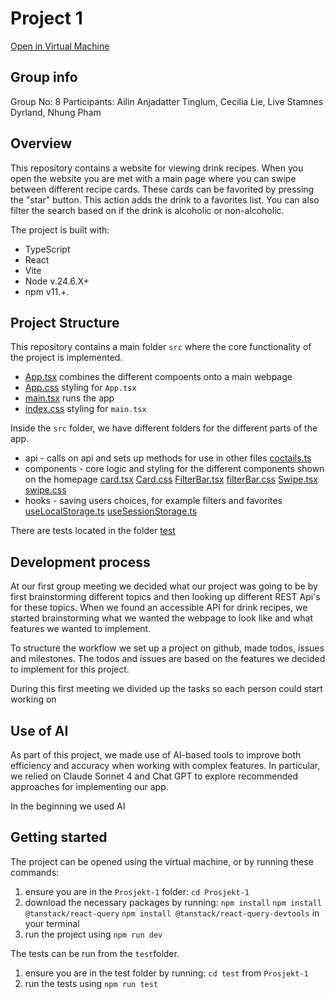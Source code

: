 # Project 1

[Open in Virtual Machine](http://129.241.104.125/project1/)

## Group info

Group No: 8
Participants: Ailin Anjadatter Tinglum, Cecilia Lie, Live Stamnes Dyrland, Nhung Pham

## Overview

This repository contains a website for viewing drink recipes.
When you open the website you are met with a main page where you can swipe between different recipe cards. These cards can be favorited by pressing the "star" button. This action adds the drink to a favorites list. You can also filter the search based on if the drink is alcoholic or non-alcoholic.

The project is built with:

* TypeScript
* React
* Vite
* Node v.24.6.X+
* npm v11.+.

## Project Structure

This repository contains a main folder `src` where the core functionality of the project is implemented. 

* [App.tsx](src/App.tsx) combines the different compoents onto a main webpage
* [App.css](src/App.css) styling for `App.tsx`
* [main.tsx](src/main.tsx) runs the app
* [index.css](src/index.css) styling for `main.tsx`

Inside the  `src` folder, we have different folders for the different parts of the app.

* api - calls on api and sets up methods for use in other files
  [coctails.ts](src/api/cocktails.ts)
* components - core logic and styling for the different components shown on the homepage
  [card.tsx](src/components/card.tsx)
  [Card.css](src/components/Card.css)
  [FilterBar.tsx](src/components/FilterBar.tsx)
  [filterBar.css](src/components/filterBar.css)
  [Swipe.tsx](src/components/Swipe.tsx)
  [swipe.css](src/components/swipe.css)
* hooks - saving users choices, for example filters and favorites
  [useLocalStorage.ts](src/hooks/useLocalStorage.ts)
  [useSessionStorage.ts](src/hooks/useSessionStorage.ts)

There are tests located in the folder [test](src/test)
  
## Development process

At our first group meeting we decided what our project was going to be by first brainstorming different topics and then looking up different REST Api's for these topics. When we found an accessible API for drink recipes, we started brainstorming what we wanted the webpage to look like and what features we wanted to implement.

To structure the workflow we set up a project on github, made todos, issues and milestones. The todos and issues are based on the features we decided to implement for this project.

During this first meeting we divided up the tasks so each person could start working on 

## Use of AI

As part of this project, we made use of AI-based tools to improve both efficiency and accuracy when working with complex features. In particular, we relied on Claude Sonnet 4 and Chat GPT to explore recommended approaches for implementing our app.

In the beginning we used AI

## Getting started

The project can be opened using the virtual machine, or by running these commands:

1. ensure you are in the `Prosjekt-1` folder:
   `cd Prosjekt-1`
2. download the necessary packages by running:
   `npm install`
   `npm install @tanstack/react-query`
   `npm install @tanstack/react-query-devtools`
  in your terminal
3. run the project using
   `npm run dev`

The tests can be run from the `test`folder.

1. ensure you are in the test folder by running:
   `cd test`
   from `Prosjekt-1`
2. run the tests using
   `npm run test`

<!-- Dokumentasjon i form av readme på git som dokumenterer og forklarer valg, dokumenterer hva som er testet og husk å dokumenter bruk av AI--!ß>
